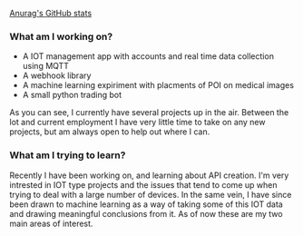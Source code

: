 [Anurag's GitHub stats](https://github-readme-stats.vercel.app/api?username=jetjacobs&show_icons=true&theme=transparent)

### What am I working on?
* A IOT management app with accounts and real time data collection using MQTT
* A webhook library
* A machine learning expiriment with placments of POI on medical images
* A small python trading bot
	
As you can see, I currently have several projects up in the air. Between the lot and current employment I have very little time to take on any new projects, but am always open to help out where I can.
	
### What am I trying to learn?
Recently I have been working on, and learning about API creation. I'm very intrested in IOT type projects and the issues that tend to come up when trying to deal with a large number of devices. 
In the same vein, I have since been drawn to machine learning as a way of taking some of this IOT data and drawing meaningful conclusions from it. As of now these are my two main areas of interest.
